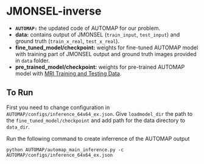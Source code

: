 # JMONSEL-inverse

* **`AUTOMAP:`** the updated code of AUTOMAP for our problem.
* **data:** contains output of JMONSEL (`train_input`, `test_input`) and ground truth (`train_x_real`, `test_x_real`).
* **fine_tuned_model/checkpoint:** weights for fine-tuned AUTOMAP model with training part of JMONSEL output and ground truth images provided in `data` folder.
* **pre_trained_model/checkpoint:** weights for pre-trained AUTOMAP model with [MRI Training and Testing Data](https://www.dropbox.com/sh/fy5gnn6t1c6qgl2/AAAqIBMIaAlr4ZKLby-9u4QSa?dl=1).

## To Run
First you need to change configuration in `AUTOMAP/configs/inference_64x64_ex.json`. Give `loadmodel_dir` the path to the `fine_tuned_model/checkpoint` and add path for the data directory to `data_dir`.

Run the following command to create inferrence of the AUTOMAP output
```
python AUTOMAP/automap_main_inference.py -c AUTOMAP/configs/inference_64x64_ex.json
```
